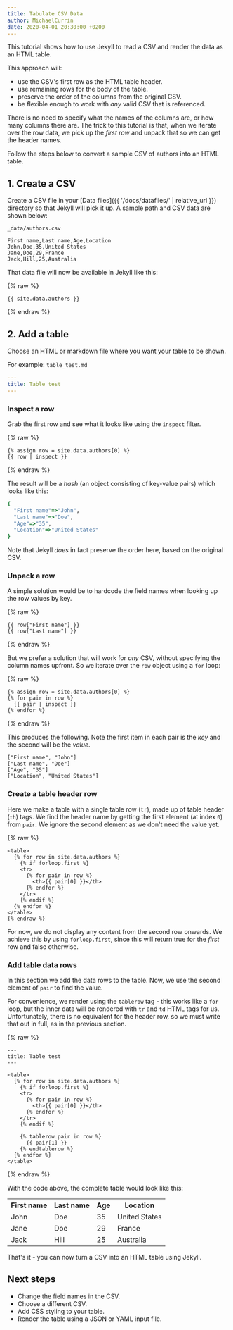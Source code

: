 ```yaml
---
title: Tabulate CSV Data
author: MichaelCurrin
date: 2020-04-01 20:30:00 +0200
---
```


This tutorial shows how to use Jekyll to read a CSV and render the data as an HTML table.

This approach will:

- use the CSV's first row as the HTML table header.
- use remaining rows for the body of the table.
- preserve the order of the columns from the original CSV.
- be flexible enough to work with _any_ valid CSV that is referenced.

There is no need to specify what the names of the columns are, or how many columns there are.
The trick to this tutorial is that, when we iterate over the row data, we pick up the _first row_
and unpack that so we can get the header names.

Follow the steps below to convert a sample CSV of authors into an HTML table.


## 1. Create a CSV

Create a CSV file in your [Data files]({{ '/docs/datafiles/' | relative_url }}) directory so
that Jekyll will pick it up. A sample path and CSV data are shown below:

`_data/authors.csv`

```
First name,Last name,Age,Location
John,Doe,35,United States
Jane,Doe,29,France
Jack,Hill,25,Australia
```

That data file will now be available in Jekyll like this:

{% raw %}
```liquid
{{ site.data.authors }}
```
{% endraw %}


## 2. Add a table

Choose an HTML or markdown file where you want your table to be shown.

For example: `table_test.md`

```yaml
---
title: Table test
---
```

### Inspect a row

Grab the first row and see what it looks like using the `inspect` filter.

{% raw %}
```liquid
{% assign row = site.data.authors[0] %}
{{ row | inspect }}
```
{% endraw %}


The result will be a _hash_ (an object consisting of key-value pairs) which looks like this:

```ruby
{
  "First name"=>"John",
  "Last name"=>"Doe",
  "Age"=>"35",
  "Location"=>"United States"
}
```

Note that Jekyll _does_ in fact preserve the order here, based on the original CSV.


### Unpack a row

A simple solution would be to hardcode the field names when looking up the row values by key.

{% raw %}
```liquid
{{ row["First name"] }}
{{ row["Last name"] }}
```
{% endraw %}

But we prefer a solution that will work for _any_ CSV, without specifying the column names upfront.
So we iterate over the `row` object using a `for` loop:

{% raw %}
```liquid
{% assign row = site.data.authors[0] %}
{% for pair in row %}
  {{ pair | inspect }}
{% endfor %}
```
{% endraw %}

This produces the following. Note the first item in each pair is the _key_ and the second will be
the _value_.

```
["First name", "John"]
["Last name", "Doe"]
["Age", "35"]
["Location", "United States"]
```

### Create a table header row

Here we make a table with a single table row (`tr`), made up of table header (`th`) tags. We find
the header name by getting the first element (at index `0`) from `pair`. We ignore the second
element as we don't need the value yet.

{% raw %}
```liquid
<table>
  {% for row in site.data.authors %}
    {% if forloop.first %}
    <tr>
      {% for pair in row %}
        <th>{{ pair[0] }}</th>
      {% endfor %}
    </tr>
    {% endif %}
  {% endfor %}
</table>
{% endraw %}
```

For now, we do not display any content from the second row onwards. We achieve this by using
`forloop.first`, since this will return true for the _first_ row and false otherwise.


### Add table data rows

In this section we add the data rows to the table. Now, we use the second element of `pair`
to find the value.

For convenience, we render using the `tablerow` tag - this works like a `for` loop, but the inner
data will be rendered with `tr` and `td` HTML tags for us. Unfortunately, there is no equivalent for
the header row, so we must write that out in full, as in the previous section.

{% raw %}
```liquid
---
title: Table test
---

<table>
  {% for row in site.data.authors %}
    {% if forloop.first %}
    <tr>
      {% for pair in row %}
        <th>{{ pair[0] }}</th>
      {% endfor %}
    </tr>
    {% endif %}

    {% tablerow pair in row %}
      {{ pair[1] }}
    {% endtablerow %}
  {% endfor %}
</table>
```
{% endraw %}


With the code above, the complete table would look like this:

<table>
  <tr>
    <th>First name</th>
    <th>Last name</th>
    <th>Age</th>
    <th>Location</th>
  </tr>
  <tr>
    <td>John</td>
    <td>Doe</td>
    <td>35</td>
    <td>United States</td>
  </tr>
  <tr>
    <td>Jane</td>
    <td>Doe</td>
    <td>29</td>
    <td>France</td>
  </tr>
  <tr>
    <td>Jack</td>
    <td>Hill</td>
    <td>25</td>
    <td>Australia</td>
  </tr>
</table>

That's it - you can now turn a CSV into an HTML table using Jekyll.

## Next steps

- Change the field names in the CSV.
- Choose a different CSV.
- Add CSS styling to your table.
- Render the table using a JSON or YAML input file.
